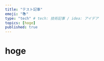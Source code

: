 ```yaml
---
title: "テスト記事"
emoji: "📚"
type: "tech" # tech: 技術記事 / idea: アイデア
topics: [hoge]
published: true
---
```


# hoge

